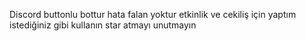 Discord buttonlu bottur hata falan yoktur 
etkinlik ve cekiliş için yaptım istediğiniz gibi kullanın
star atmayı unutmayın

